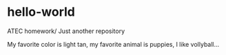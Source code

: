 # hello-world
ATEC homework/ Just another repository 

My favorite color is light tan, my favorite animal is puppies, I like vollyball...
